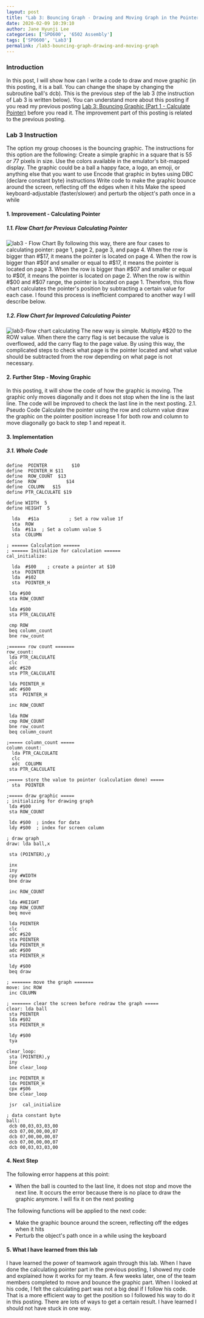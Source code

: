 ```yaml
---
layout: post
title: "Lab 3: Bouncing Graph - Drawing and Moving Graph in the Pointer Location"
date: 2020-02-09 10:39:10
author: Jane Hyunji Lee
categories: ['SPO600', '6502 Assembly']
tags: ['SPO600', 'Lab3']
permalink: /lab3-bouncing-graph-drawing-and-moving-graph
---
```


### Introduction
In this post, I will show how can I write a code to draw and move graphic (in this posting, it is a ball. You can change the shape by changing the subroutine ball's dcb). This is the previous step of the lab 3 (the instruction of Lab 3 is written below). You can understand more about this posting if you read my previous posting [Lab 3: Bouncing Graphic (Part 1 - Calculate Pointer)][lab3-Bouncing graphic part1] before you read it. The improvement part of this posting is related to the previous posting. 

### Lab 3 Instruction
The option my group chooses is the bouncing graphic. The instructions for this option are the following:
Create a simple graphic in a square that is 5*5 or 7*7 pixels in size. Use the colors available in the emulator's bit-mapped display. The graphic could be a ball a happy face, a logo, an emoji, or anything else that you want to use
Encode that graphic in bytes using DBC (declare constant byte) instructions
Write code to make the graphic bounce around the screen, reflecting off the edges when it hits
Make the speed keyboard-adjustable (faster/slower) and perturb the object's path once in a while

#### 1. Improvement - Calculating Pointer
##### 1.1. Flow Chart for Previous Calculating Pointer

![lab3 - Flow Chart](https://lh3.googleusercontent.com/TQsn2mk13lPSooQhpten_SH6o5b3WQCedKefQxQ_w96lvoN-OEKCBFlslLxFOQC-k6O5CN5JYlSLB4qE3aWT9V-KsmLLXUy7xMCX9euajsNY9Sq5iktDj6W_O40oq04HxlAgTxQvbQ)
By following this way, there are four cases to calculating pointer: page 1, page 2, page 3, and page 4. When the row is bigger than #$17, it means the pointer is located on page 4. When the row is bigger than #$0f and smaller or equal to #$17, it means the pointer is located on page 3. When the row is bigger than #$07 and smaller or equal to #$0f, it means the pointer is located on page 2. When the row is within #$00 and #$07 range, the pointer is located on page 1. Therefore, this flow chart calculates the pointer's position by subtracting a certain value for each case. I found this process is inefficient compared to another way I will describe below.

##### 1.2. Flow Chart for Improved Calculating Pointer 
![lab3-flow chart calculating](https://lh3.googleusercontent.com/Z5stIjEk10F7ssG6FSf1Syasj06jKdIvWI1I2JPOHRVr89MrbfeM6KXxwKTLnLI7D0T3724icui2JcJ-dpbFqpC7r2v0s2Z2RFaOMgIegIxQCk3t0xiXXOPX1vxY-Uz4rUsQPtVRmQ)
The new way is simple. Multiply #$20 to the ROW value. When there the carry flag is set because the value is overflowed, add the carry flag to the page value. By using this way, the complicated steps to check what page is the pointer located and what value should be subtracted from the row depending on what page is not necessary.

#### 2. Further Step - Moving Graphic
In this posting, it will show the code of how the graphic is moving. The graphic only moves diagonally and it does not stop when the line is the last line. The code will be improved to check the last line in the next posting.
2.1. Pseudo Code
Calculate the pointer using the row and column value
draw the graphic on the pointer position
increase 1 for both row and column to move diagonally
go back to step 1 and repeat it.

#### 3. Implementation
##### 3.1. Whole Code
```
define  POINTER         $10 
define  POINTER_H $11
define  ROW_COUNT  $13
define  ROW           $14
define  COLUMN   $15 
define PTR_CALCULATE $19

define WIDTH  5
define HEIGHT  5

  lda   #$1a           ; Set a row value 1f
  sta  ROW
  lda  #$1a  ; Set a column value 5
  sta  COLUMN

; ====== Calculation ======
; ====== Initialize for calculation ======
cal_initialize:

  lda  #$00    ; create a pointer at $10
  sta  POINTER
  lda  #$02
  sta  POINTER_H
 
 lda #$00 
 sta ROW_COUNT

 lda #$00 
 sta PTR_CALCULATE

 cmp ROW
 beq column_count
 bne row_count

;====== row count =======
row_count:
 lda PTR_CALCULATE
 clc
 adc #$20
 sta PTR_CALCULATE
 
 lda POINTER_H
 adc #$00
 sta  POINTER_H

 inc ROW_COUNT
 
 lda ROW
 cmp ROW_COUNT
 bne row_count
 beq column_count

;===== column_count =====
column_count:
  lda PTR_CALCULATE
  clc
  adc  COLUMN
 sta PTR_CALCULATE

;===== store the value to pointer (calculation done) =====
  sta  POINTER

;===== draw graphic =====
; initializing for drawing graph
 lda #$00
 sta ROW_COUNT

 ldx #$00  ; index for data
 ldy #$00  ; index for screen column

; draw graph
draw: lda ball,x

 sta (POINTER),y

 inx
 iny
 cpy #WIDTH
 bne draw

 inc ROW_COUNT

 lda #HEIGHT
 cmp ROW_COUNT
 beq move

 lda POINTER
 clc
 adc #$20
 sta POINTER
 lda POINTER_H
 adc #$00
 sta POINTER_H 

 ldy #$00
 beq draw

; ======= move the graph =======
move: inc ROW
 inc COLUMN

; ======= clear the screen before redraw the graph =====
clear: lda ball
 sta POINTER
 lda #$02
 sta POINTER_H
 
 ldy #$00
 tya

clear_loop:
 sta (POINTER),y
 iny
 bne clear_loop

 inc POINTER_H
 ldx POINTER_H
 cpx #$06
 bne clear_loop

 jsr  cal_initialize

; data constant byte
ball:
 dcb 00,03,03,03,00
 dcb 07,00,00,00,07
 dcb 07,00,00,00,07
 dcb 07,00,00,00,07
 dcb 00,03,03,03,00
```

#### 4. Next Step
The following error happens at this point:
- When the ball is counted to the last line, it does not stop and move the next line. It occurs the error because there is no place to draw the graphic anymore. I will fix it on the next posting

The following functions will be applied to the next code:
- Make the graphic bounce around the screen, reflecting off the edges when it hits
- Perturb the object's path once in a while using the keyboard

#### 5. What I have learned from this lab
I have learned the power of teamwork again through this lab. When I have done the calculating pointer part in the previous posting, I showed my code and explained how it works for my team. A few weeks later, one of the team members completed to move and bounce the graphic part. When I looked at his code, I felt the calculating part was not a big deal if I follow his code. That is a more efficient way to get the position so I followed his way to do it in this posting. There are lots of ways to get a certain result. I have learned I should not have stuck in one way.

[lab3-Bouncing graphic part1]: https://hyunjileetech.github.io/lab3-bouncing-graphic-part1-calculate-pointer